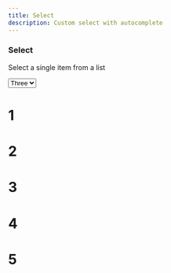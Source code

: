```yaml
---
title: Select
description: Custom select with autocomplete
---
```


### Select

Select a single item from a list

<div data-controller="select" class="tags-wrapper">
  <select name="field">
    <option value="1">One</option>
    <option value="2">Two</option>
    <option value="3" selected>Three</option>
    <option value="4">Four</option>
    <option value="5">Five</option>
    <option value="6">Six</option>
  </select>
</div>

# 1

# 2

# 3

# 4

# 5

